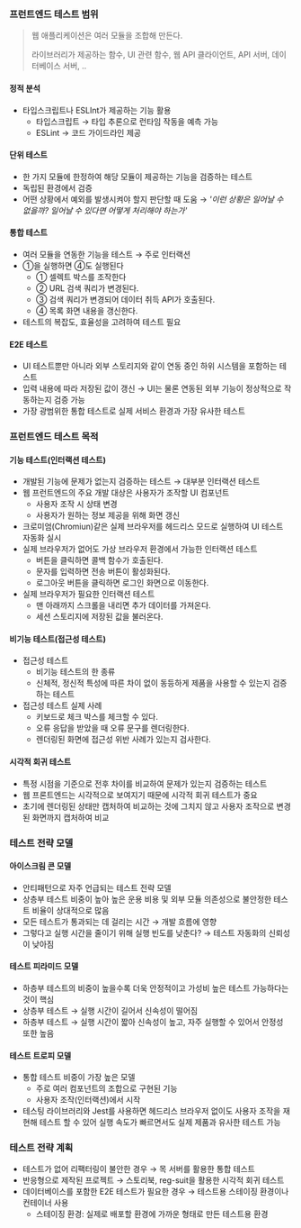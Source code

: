 ### 프런트엔드 테스트 범위

> 웹 애플리케이션은 여러 모듈을 조합해 만든다.
>
> 라이브러리가 제공하는 함수, UI 관련 함수, 웹 API 클라이언트, API 서버, 데이터베이스 서버, ..

#### 정적 분석

- 타입스크립트나 ESLInt가 제공하는 기능 활용
  - 타입스크립트 → 타입 추론으로 런타임 작동을 예측 가능
  - ESLint → 코드 가이드라인 제공

#### 단위 테스트

- 한 가지 모듈에 한정하여 해당 모듈이 제공하는 기능을 검증하는 테스트
- 독립된 환경에서 검증
- 어떤 상황에서 예외를 발생시켜야 할지 판단할 때 도움 → _'이런 상황은 일어날 수 없을까? 일어날 수 있다면 어떻게 처리해야 하는가'_

#### 통합 테스트

- 여러 모듈을 연동한 기능을 테스트 → 주로 인터랙션
- ①을 실행하면 ④도 실행된다
  - ① 셀렉트 박스를 조작한다
  - ② URL 검색 쿼리가 변경된다.
  - ③ 검색 쿼리가 변경되어 데이터 취득 API가 호출된다.
  - ④ 목록 화면 내용을 갱신한다.
- 테스트의 복잡도, 효율성을 고려하여 테스트 필요

#### E2E 테스트

- UI 테스트뿐만 아니라 외부 스토리지와 같이 연동 중인 하위 시스템을 포함하는 테스트
- 입력 내용에 따라 저장된 값이 갱신 → UI는 물론 연동된 외부 기능이 정상적으로 작동하는지 검증 가능
- 가장 광범위한 통합 테스트로 실제 서비스 환경과 가장 유사한 테스트

### 프런트엔드 테스트 목적

#### 기능 테스트(인터랙션 테스트)

- 개발된 기능에 문제가 없는지 검증하는 테스트 → 대부분 인터랙션 테스트
- 웹 프런트엔드의 주요 개발 대상은 사용자가 조작할 UI 컴포넌트
  - 사용자 조작 시 상태 변경
  - 사용자가 원하는 정보 제공을 위해 화면 갱신
- 크로미엄(Chromiun)같은 실제 브라우저를 헤드리스 모드로 실행하여 UI 테스트 자동화 실시
- 실제 브라우저가 없어도 가상 브라우저 환경에서 가능한 인터랙션 테스트
  - 버튼을 클릭하면 콜백 함수가 호출된다.
  - 문자를 입력하면 전송 버튼이 활성화된다.
  - 로그아웃 버튼을 클릭하면 로그인 화면으로 이동한다.
- 실제 브라우저가 필요한 인터랙션 테스트
  - 맨 아래까지 스크롤을 내리면 추가 데이터를 가져온다.
  - 세션 스토리지에 저장된 값을 불러온다.

#### 비기능 테스트(접근성 테스트)

- 접근성 테스트
  - 비기능 테스트의 한 종류
  - 신체적, 정신적 특성에 따른 차이 없이 동등하게 제품을 사용할 수 있는지 검증하는 테스트
- 접근성 테스트 실제 사례
  - 키보드로 체크 박스를 체크할 수 있다.
  - 오류 응답을 받았을 때 오류 문구를 렌더링한다.
  - 렌더링된 화면에 접근성 위반 사례가 있는지 검사한다.

#### 시각적 회귀 테스트

- 특정 시점을 기준으로 전후 차이를 비교하여 문제가 있는지 검증하는 테스트
- 웹 프론트엔드는 시각적으로 보여지기 때문에 시각적 회귀 테스트가 중요
- 초기에 렌더링된 상태만 캡처하여 비교하는 것에 그치지 않고 사용자 조작으로 변경된 화면까지 캡처하여 비교

### 테스트 전략 모델

#### 아이스크림 콘 모델

- 안티패턴으로 자주 언급되는 테스트 전략 모델
- 상층부 테스트 비중이 높아 높은 운용 비용 및 외부 모듈 의존성으로 불안정한 테스트 비율이 상대적으로 많음
- 모든 테스트가 통과되는 데 걸리는 시간 → 개발 흐름에 영향
- 그렇다고 실행 시간을 줄이기 위해 실행 빈도를 낮춘다? → 테스트 자동화의 신뢰성이 낮아짐

#### 테스트 피라미드 모델

- 하층부 테스트의 비중이 높을수록 더욱 안정적이고 가성비 높은 테스트 가능하다는 것이 핵심
- 상층부 테스트 → 실행 시간이 길어서 신속성이 떨어짐
- 하층부 테스트 → 실행 시간이 짧아 신속성이 높고, 자주 실행할 수 있어서 안정성 또한 높음

#### 테스트 트로피 모델

- 통합 테스트 비중이 가장 높은 모델
  - 주로 여러 컴포넌트의 조합으로 구현된 기능
  - 사용자 조작(인터랙션)에서 시작
- 테스팅 라이브러리와 Jest를 사용하면 헤드리스 브라우저 없이도 사용자 조작을 재현해 테스트 할 수 있어 실행 속도가 빠르면서도 실제 제품과 유사한 테스트 가능

### 테스트 전략 계획

- 테스트가 없어 리팩터링이 불안한 경우 → 목 서버를 활용한 통합 테스트
- 반응형으로 제작된 프로젝트 → 스토리북, reg-suit을 활용한 시각적 회귀 테스트
- 데이터베이스를 포함한 E2E 테스트가 필요한 경우 → 테스트용 스테이징 환경이나 컨테이너 사용
  - 스테이징 환경: 실제로 배포할 환경에 가까운 형태로 만든 테스트용 환경
